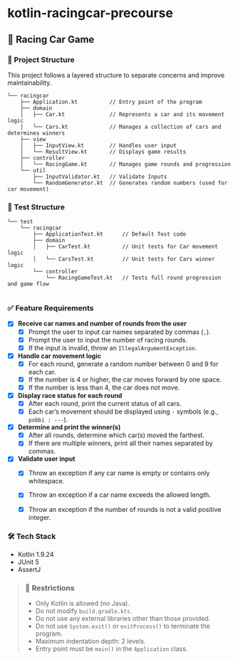 # kotlin-racingcar-precourse
## 🚗 Racing Car Game

### 🧱 Project Structure

This project follows a layered structure to separate concerns and improve maintainability.

```
└── racingcar
    ├── Application.kt          // Entry point of the program
    ├── domain
    │   ├── Car.kt              // Represents a car and its movement logic
    │   └── Cars.kt             // Manages a collection of cars and determines winners
    ├── view
    │   ├── InputView.kt        // Handles user input
    │   └── ResultView.kt       // Displays game results
    ├── controller
    │   └── RacingGame.kt       // Manages game rounds and progression
    └── util
        ├── InputValidator.kt   // Validate Inputs
        └── RandomGenerator.kt  // Generates random numbers (used for car movement)
```

### 🧪 Test Structure

```
└── test
    └── racingcar
        ├── ApplicationTest.kt      // Default Test code
        ├── domain
        │   ├── CarTest.kt          // Unit tests for Car movement logic
        │   └── CarsTest.kt         // Unit tests for Cars winner logic
        └── controller
            └── RacingGameTest.kt   // Tests full round progression and game flow
        
```


### ✅ Feature Requirements

- [x] **Receive car names and number of rounds from the user**
    - [x] Prompt the user to input car names separated by commas (`,`).
    - [x] Prompt the user to input the number of racing rounds.
    - [x] If the input is invalid, throw an `IllegalArgumentException`.

- [x] **Handle car movement logic**
    - [x] For each round, generate a random number between 0 and 9 for each car.
    - [x] If the number is 4 or higher, the car moves forward by one space.
    - [x] If the number is less than 4, the car does not move.

- [x] **Display race status for each round**
    - [x] After each round, print the current status of all cars.
    - [x] Each car’s movement should be displayed using `-` symbols (e.g., `pobbi : ---`).

- [x] **Determine and print the winner(s)**
    - [x] After all rounds, determine which car(s) moved the farthest.
    - [x] If there are multiple winners, print all their names separated by commas.

- [x] **Validate user input**
    - [x] Throw an exception if any car name is empty or contains only whitespace.
    - [x] Throw an exception if a car name exceeds the allowed length.
    - [x] Throw an exception if the number of rounds is not a valid positive integer.



### 🛠 Tech Stack
- Kotlin 1.9.24
- JUnit 5
- AssertJ



>### 🚫 Restrictions
>- Only Kotlin is allowed (no Java).
>- Do not modify `build.gradle.kts`.
>- Do not use any external libraries other than those provided.
>- Do not use `System.exit()` or `exitProcess()` to terminate the program.
>- Maximum indentation depth: 2 levels.
>- Entry point must be `main()` in the `Application` class.